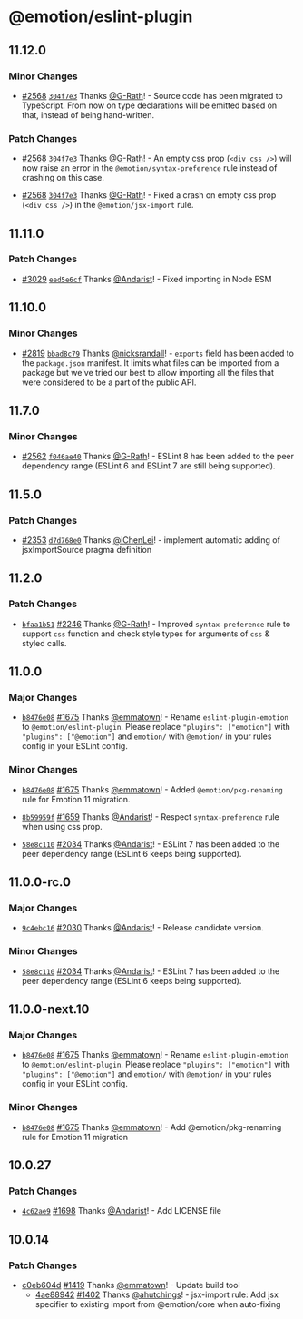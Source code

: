 # @emotion/eslint-plugin

## 11.12.0

### Minor Changes

- [#2568](https://github.com/emotion-js/emotion/pull/2568) [`304f7e3`](https://github.com/emotion-js/emotion/commit/304f7e3da4fb7a4c38eff0fa27cc6db417bfe10c) Thanks [@G-Rath](https://github.com/G-Rath)! - Source code has been migrated to TypeScript. From now on type declarations will be emitted based on that, instead of being hand-written.

### Patch Changes

- [#2568](https://github.com/emotion-js/emotion/pull/2568) [`304f7e3`](https://github.com/emotion-js/emotion/commit/304f7e3da4fb7a4c38eff0fa27cc6db417bfe10c) Thanks [@G-Rath](https://github.com/G-Rath)! - An empty css prop (`<div css />`) will now raise an error in the `@emotion/syntax-preference` rule instead of crashing on this case.

- [#2568](https://github.com/emotion-js/emotion/pull/2568) [`304f7e3`](https://github.com/emotion-js/emotion/commit/304f7e3da4fb7a4c38eff0fa27cc6db417bfe10c) Thanks [@G-Rath](https://github.com/G-Rath)! - Fixed a crash on empty css prop (`<div css />`) in the `@emotion/jsx-import` rule.

## 11.11.0

### Patch Changes

- [#3029](https://github.com/emotion-js/emotion/pull/3029) [`eed5e6cf`](https://github.com/emotion-js/emotion/commit/eed5e6cf00f94f3011b93825ccce43cb2270c247) Thanks [@Andarist](https://github.com/Andarist)! - Fixed importing in Node ESM

## 11.10.0

### Minor Changes

- [#2819](https://github.com/emotion-js/emotion/pull/2819) [`bbad8c79`](https://github.com/emotion-js/emotion/commit/bbad8c79937f8dfd5d93bf485c1e9ec44124d228) Thanks [@nicksrandall](https://github.com/nicksrandall)! - `exports` field has been added to the `package.json` manifest. It limits what files can be imported from a package but we've tried our best to allow importing all the files that were considered to be a part of the public API.

## 11.7.0

### Minor Changes

- [#2562](https://github.com/emotion-js/emotion/pull/2562) [`f046ae40`](https://github.com/emotion-js/emotion/commit/f046ae40bcae24400068311690a94ba2dbf20344) Thanks [@G-Rath](https://github.com/G-Rath)! - ESLint 8 has been added to the peer dependency range (ESLint 6 and ESLint 7 are still being supported).

## 11.5.0

### Patch Changes

- [#2353](https://github.com/emotion-js/emotion/pull/2353) [`d7d768e0`](https://github.com/emotion-js/emotion/commit/d7d768e056e6cd7a10c2de6ecb2b564e6444dac3) Thanks [@iChenLei](https://github.com/iChenLei)! - implement automatic adding of jsxImportSource pragma definition

## 11.2.0

### Patch Changes

- [`bfaa1b51`](https://github.com/emotion-js/emotion/commit/bfaa1b51684c6883c311cc20a7bf260f1af183e3) [#2246](https://github.com/emotion-js/emotion/pull/2246) Thanks [@G-Rath](https://github.com/G-Rath)! - Improved `syntax-preference` rule to support `css` function and check style types for arguments of `css` & styled calls.

## 11.0.0

### Major Changes

- [`b8476e08`](https://github.com/emotion-js/emotion/commit/b8476e08af4a2e8de94a112cb0daf6e8e4d56fe1) [#1675](https://github.com/emotion-js/emotion/pull/1675) Thanks [@emmatown](https://github.com/emmatown)! - Rename `eslint-plugin-emotion` to `@emotion/eslint-plugin`. Please replace `"plugins": ["emotion"]` with `"plugins": ["@emotion"]` and `emotion/` with `@emotion/` in your rules config in your ESLint config.

### Minor Changes

- [`b8476e08`](https://github.com/emotion-js/emotion/commit/b8476e08af4a2e8de94a112cb0daf6e8e4d56fe1) [#1675](https://github.com/emotion-js/emotion/pull/1675) Thanks [@emmatown](https://github.com/emmatown)! - Added `@emotion/pkg-renaming` rule for Emotion 11 migration.

* [`8b59959f`](https://github.com/emotion-js/emotion/commit/8b59959f0929799f050089b05cafb39ca2c57d2d) [#1659](https://github.com/emotion-js/emotion/pull/1659) Thanks [@Andarist](https://github.com/Andarist)! - Respect `syntax-preference` rule when using css prop.

* [`58e8c110`](https://github.com/emotion-js/emotion/commit/58e8c110a6d307ef89513015476d6c50d19e77b1) [#2034](https://github.com/emotion-js/emotion/pull/2034) Thanks [@Andarist](https://github.com/Andarist)! - ESLint 7 has been added to the peer dependency range (ESLint 6 keeps being supported).

## 11.0.0-rc.0

### Major Changes

- [`9c4ebc16`](https://github.com/emotion-js/emotion/commit/9c4ebc160471097c5d04fb92dba3ed0df870bb63) [#2030](https://github.com/emotion-js/emotion/pull/2030) Thanks [@Andarist](https://github.com/Andarist)! - Release candidate version.

### Minor Changes

- [`58e8c110`](https://github.com/emotion-js/emotion/commit/58e8c110a6d307ef89513015476d6c50d19e77b1) [#2034](https://github.com/emotion-js/emotion/pull/2034) Thanks [@Andarist](https://github.com/Andarist)! - ESLint 7 has been added to the peer dependency range (ESLint 6 keeps being supported).

## 11.0.0-next.10

### Major Changes

- [`b8476e08`](https://github.com/emotion-js/emotion/commit/b8476e08af4a2e8de94a112cb0daf6e8e4d56fe1) [#1675](https://github.com/emotion-js/emotion/pull/1675) Thanks [@emmatown](https://github.com/emmatown)! - Rename `eslint-plugin-emotion` to `@emotion/eslint-plugin`. Please replace `"plugins": ["emotion"]` with `"plugins": ["@emotion"]` and `emotion/` with `@emotion/` in your rules config in your ESLint config.

### Minor Changes

- [`b8476e08`](https://github.com/emotion-js/emotion/commit/b8476e08af4a2e8de94a112cb0daf6e8e4d56fe1) [#1675](https://github.com/emotion-js/emotion/pull/1675) Thanks [@emmatown](https://github.com/emmatown)! - Add @emotion/pkg-renaming rule for Emotion 11 migration

## 10.0.27

### Patch Changes

- [`4c62ae9`](https://github.com/emotion-js/emotion/commit/4c62ae9447959d438928e1a26f76f1487983c968) [#1698](https://github.com/emotion-js/emotion/pull/1698) Thanks [@Andarist](https://github.com/Andarist)! - Add LICENSE file

## 10.0.14

### Patch Changes

- [c0eb604d](https://github.com/emotion-js/emotion/commit/c0eb604d) [#1419](https://github.com/emotion-js/emotion/pull/1419) Thanks [@emmatown](https://github.com/emmatown)! - Update build tool
  - [4ae88942](https://github.com/emotion-js/emotion/commit/4ae88942) [#1402](https://github.com/emotion-js/emotion/pull/1402) Thanks [@ahutchings](https://github.com/ahutchings)! - jsx-import rule: Add jsx specifier to existing import from @emotion/core when auto-fixing
